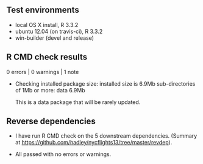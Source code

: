 ## Test environments
* local OS X install, R 3.3.2
* ubuntu 12.04 (on travis-ci), R 3.3.2
* win-builder (devel and release)

## R CMD check results

0 errors | 0 warnings | 1 note

* Checking installed package size:
  installed size is  6.9Mb
  sub-directories of 1Mb or more:
    data   6.9Mb

  This is a data package that will be rarely updated.

## Reverse dependencies

* I have run R CMD check on the 5 downstream dependencies.
  (Summary at https://github.com/hadley/nycflights13/tree/master/revdep). 
  
* All passed with no errors or warnings.
